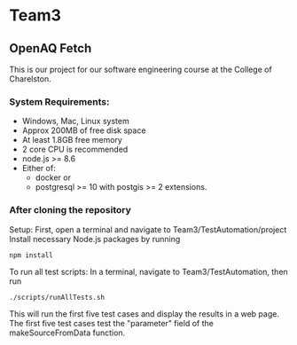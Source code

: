 # Team3

## OpenAQ Fetch

This is our project for our software engineering course at the College of Charelston. 

### System Requirements: 
* Windows, Mac, Linux system
* Approx 200MB of free disk space
* At least 1.8GB free memory
* 2 core CPU is recommended
* node.js >= 8.6
* Either of:
    * docker or
    * postgresql >= 10 with postgis >= 2 extensions.

### After cloning the repository 
Setup: First, open a terminal and navigate to Team3/TestAutomation/project
Install necessary Node.js packages by running

`npm install`

To run all test scripts:
In a terminal, navigate to Team3/TestAutomation, then run

`./scripts/runAllTests.sh`

This will run the first five test cases and display the results in a web page.
The first five test cases test the "parameter" field of the makeSourceFromData function.
